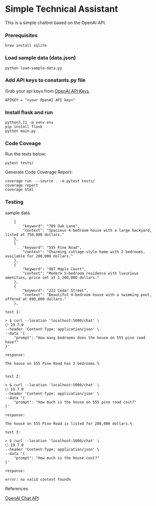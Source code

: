 # Simple Technical Assistant

This is a simple chatbot based on the OpenAI API.

### Prerequisites

```
brew install sqlite
```

### Load sample data (data.json)

```
python load-sample-data.py
```

### Add API keys to constants.py file

Grab your api keys from [OpenAI API Keys](https://platform.openai.com/account/api-keys).

```
APIKEY = "<your OpenAI API key>"
```

### Install flask and run

```
python3.11 -m venv env
pip install flask
python main.py
```

### Code Coveage

Run the tests below:

```
pytest tests/
```

Generate Code Coverage Report:

```
coverage run  --source . -m pytest tests/
coverage report
coverage html
```

### Testing

sample data

```
    {
        "keyword": "789 Oak Lane",
        "context": "Spacious 4-bedroom house with a large backyard, listed at 750,000 dollars."
    },
    {
        "keyword": "555 Pine Road",
        "context": "Charming cottage-style home with 2 bedrooms, available for 280,000 dollars."
    },
    {
        "keyword": "987 Maple Court",
        "context": "Modern 5-bedroom residence with luxurious amenities, price set at 1,200,000 dollars."
    },
    {
        "keyword": "222 Cedar Street",
        "context": "Beautiful 4-bedroom house with a swimming pool, offered at 890,000 dollars."
    },
```

```
test 1:

> $ curl --location 'localhost:5000/chat' \                                                                       ⬡ 19.7.0
--header 'Content-Type: application/json' \
--data '{
    "prompt": "How many bedrooms does the house on 555 pine road have?"
}'

response:

The house on 555 Pine Road has 2 bedrooms.%


test 2:

> $ curl --location 'localhost:5000/chat' \                                                                       ⬡ 19.7.0
--header 'Content-Type: application/json' \
--data '{
    "prompt": "How much is the house on 555 pine road cost?"
}'

response:

The house on 555 Pine Road is listed for 280,000 dollars.%

test 3:

> $ curl --location 'localhost:5000/chat' \                                                                       ⬡ 19.7.0
--header 'Content-Type: application/json' \
--data '{
    "prompt": "How much is the house cost?"
}'

response:

error: no valid context found%
```

References

[OpenAI Chat API](https://platform.openai.com/docs/api-reference/chat/create)
